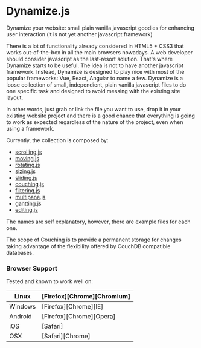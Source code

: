 # Dynamize.js
Dynamize your website: small plain vanilla javascript goodies for enhancing user interaction (it is not yet another javascript framework)

There is a lot of functionality already considered in HTML5 + CSS3 that works out-of-the-box in all the main browsers nowadays. A web developer should consider javascript as the last-resort solution.
That's where Dynamize starts to be useful. The idea is not to have another javascript framework. Instead, Dynamize is designed to play nice with most of the popular frameworks: Vue, React, Angular to name a few.
Dynamize is a loose collection of small, independient, plain vanilla javascript files to do one specific task and designed to avoid messing with the existing site layout.

In other words, just grab or link the file you want to use, drop it in your existing website project and there is a good chance that everything is going to work as expected regardless of the nature of the project, even when using a framework. 

Currently, the collection is composed by:

* [scrolling.js](http://j-pel.github.io/dynamize/examples/scrolling.html)
* [moving.js](http://j-pel.github.io/dynamize/examples/all.html)
* [rotating.js](http://j-pel.github.io/dynamize/examples/all.html)
* [sizing.js](http://j-pel.github.io/dynamize/examples/all.html)
* [sliding.js](http://j-pel.github.io/dynamize/examples/sliding.html)
* [couching.js](http://j-pel.github.io/dynamize/examples/couching.html)
* [filtering.js](http://j-pel.github.io/dynamize/examples/filtering.html)
* [multipane.js](http://j-pel.github.io/dynamize/examples/multipane.html)
* [gantting.js](http://j-pel.github.io/dynamize/examples/gantting.html)
* [editing.js](http://j-pel.github.io/dynamize/examples/editing.html)

The names are self explanatory, however, there are example files for each one.

The scope of Couching is to provide a permanent storage for changes taking advantage of the flexibility offered by CouchDB compatible databases.

### Browser Support

Tested and known to work well on:

Linux|[Firefox][Chrome][Chromium]|
---|---|
Windows|[Firefox][Chrome][IE]|
Android|[Firefox][Chrome][Opera]|
iOS|[Safari]|
OSX|[Safari][Chrome]|
